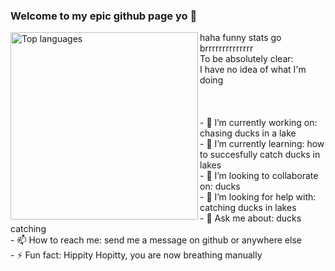 ### Welcome to my epic github page yo 👋
<img align="left" width="300" src="https://github-readme-stats-sigma-five.vercel.app/api/top-langs/?username=RomainBarbason&exclude_repo=GameJam2022,Linux-Game-Jam-2023&hide=GDScript,GAP&layout=compact&langs_count=6&theme=dark" alt="Top languages"/>
haha funny stats go brrrrrrrrrrrrrr
<br>
To be absolutely clear:
<br>
I have no idea of what I'm doing
<br>
<br>
<br>
<br>
- 🔭 I’m currently working on: chasing ducks in a lake <br>
- 🌱 I’m currently learning: how to succesfully catch ducks in lakes <br>
- 👯 I’m looking to collaborate on: ducks <br>
- 🤔 I’m looking for help with: catching ducks in lakes <br>
- 💬 Ask me about: ducks catching <br>
- 📫 How to reach me: send me a message on github or anywhere else <br>
- ⚡ Fun fact: Hippity Hopitty, you are now breathing manually <br>
